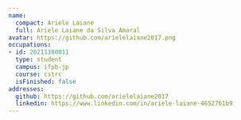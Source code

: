 ```yaml
---
name:
  compact: Ariele Laiane
  full: Ariele Laiane da Silva Amaral
avatar: https://github.com/arielelaiane2017.png
occupations:
- id: 20211380011
  type: student
  campus: ifpb-jp
  course: cstrc
  isFinished: false
addresses:
  github: https://github.com/arielelaiane2017
  linkedin: https://www.linkedin.com/in/ariele-laiane-4652761b9
---
```

